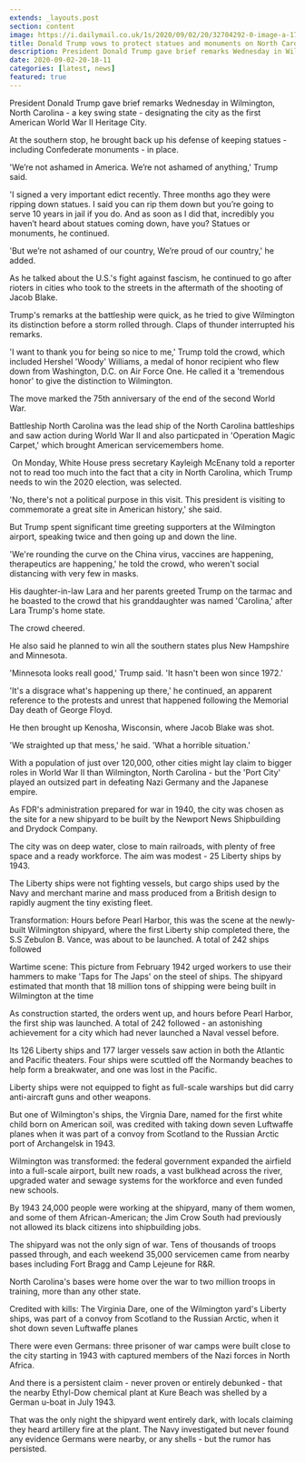 ```yaml
---
extends: _layouts.post
section: content
image: https://i.dailymail.co.uk/1s/2020/09/02/20/32704292-0-image-a-17_1599073806628.jpg 
title: Donald Trump vows to protect statues and monuments on North Carolina trip 
description: President Donald Trump gave brief remarks Wednesday in Wilmington, North Carolina - a key swing state - designating the city as the first American World War II Heritage City. 
date: 2020-09-02-20-18-11 
categories: [latest, news] 
featured: true 
--- 
```

President Donald Trump gave brief remarks Wednesday in Wilmington, North Carolina - a key swing state - designating the city as the first American World War II Heritage City. 

At the southern stop, he brought back up his defense of keeping statues - including Confederate monuments - in place.  

'We’re not ashamed in America. We’re not ashamed of anything,' Trump said. 

'I signed a very important edict recently. Three months ago they were ripping down statues. I said you can rip them down but you’re going to serve 10 years in jail if you do. And as soon as I did that, incredibly you haven’t heard about statues coming down, have you? Statues or monuments, he continued. 

'But we’re not ashamed of our country, We’re proud of our country,' he added.  





As he talked about the U.S.'s fight against fascism, he continued to go after rioters in cities who took to the streets in the aftermath of the shooting of Jacob Blake. 

Trump's remarks at the battleship were quick, as he tried to give Wilmington its distinction before a storm rolled through. Claps of thunder interrupted his remarks.  

'I want to thank you for being so nice to me,' Trump told the crowd, which included Hershel 'Woody' Williams, a medal of honor recipient who flew down from Washington, D.C. on Air Force One. He called it a 'tremendous honor' to give the distinction to Wilmington. 

The move marked the 75th anniversary of the end of the second World War.        

Battleship North Carolina was the lead ship of the North Carolina battleships and saw action during World War II and also particpated in 'Operation Magic Carpet,' which brought American servicemembers home.  

 On Monday, White House press secretary Kayleigh McEnany told a reporter not to read too much into the fact that a city in North Carolina, which Trump needs to win the 2020 election, was selected. 

'No, there's not a political purpose in this visit. This president is visiting to commemorate a great site in American history,' she said. 

But Trump spent significant time greeting supporters at the Wilmington airport, speaking twice and then going up and down the line. 

'We're rounding the curve on the China virus, vaccines are happening, therapeutics are happening,' he told the crowd, who weren't social distancing with very few in masks. 

His daughter-in-law Lara and her parents greeted Trump on the tarmac and he boasted to the crowd that his granddaughter was named 'Carolina,' after Lara Trump's home state. 

The crowd cheered. 

He also said he planned to win all the southern states plus New Hampshire and Minnesota. 

'Minnesota looks reall good,' Trump said. 'It hasn't been won since 1972.' 

'It's a disgrace what's happening up there,' he continued, an apparent reference to the protests and unrest that happened following the Memorial Day death of George Floyd. 

He then brought up Kenosha, Wisconsin, where Jacob Blake was shot. 

'We straighted up that mess,' he said. 'What a horrible situation.'  

With a population of just over 120,000, other cities might lay claim to bigger roles in World War II than Wilmington, North Carolina - but the 'Port City' played an outsized part in defeating Nazi Germany and the Japanese empire.

As FDR's administration prepared for war in 1940, the city was chosen as the site for a new shipyard to be built by the Newport News Shipbuilding and Drydock Company. 

The city was on deep water, close to main railroads, with plenty of free space and a ready workforce. The aim was modest - 25 Liberty ships by 1943. 

The Liberty ships were not fighting vessels, but cargo ships used by the Navy and merchant marine and mass produced from a British design to rapidly augment the tiny existing fleet. 

Transformation: Hours before Pearl Harbor, this was the scene at the newly-built Wilmington shipyard, where the first Liberty ship completed there, the S.S Zebulon B. Vance, was about to be launched. A total of 242 ships followed

Wartime scene: This picture from February 1942 urged workers to use their hammers to make 'Taps for The Japs' on the steel of ships. The shipyard estimated that month that 18 million tons of shipping were being built in Wilmington at the time

As construction started, the orders went up, and hours before Pearl Harbor, the first ship was launched. A total of 242 followed - an astonishing achievement for a city which had never launched a Naval vessel before.

Its 126 Liberty ships and 177 larger vessels saw action in both the Atlantic and Pacific theaters. Four ships were scuttled off the Normandy beaches to help form a breakwater, and one was lost in the Pacific.

Liberty ships were not equipped to fight as full-scale warships but did carry anti-aircraft guns and other weapons.

But one of Wilmington's ships, the Virgnia Dare, named for the first white child born on American soil, was credited with taking down seven Luftwaffe planes when it was part of a convoy from Scotland to the Russian Arctic port of Archangelsk in 1943.

Wilmington was transformed: the federal government expanded the airfield into a full-scale airport, built new roads, a vast bulkhead across the river, upgraded water and sewage systems for the workforce and even funded new schools.

By 1943 24,000 people were working at the shipyard, many of them women, and some of them African-American; the Jim Crow South had previously not allowed its black citizens into shipbuilding jobs. 

The shipyard was not the only sign of war. Tens of thousands of troops passed through, and each weekend 35,000 servicemen came from nearby bases including Fort Bragg and Camp Lejeune for R&R. 

North Carolina's bases were home over the war to two million troops in training, more than any other state.

Credited with kills: The Virginia Dare, one of the Wilmington yard's Liberty ships, was part of a convoy from Scotland to the Russian Arctic, when it shot down seven Luftwaffe planes

There were even Germans: three prisoner of war camps were built close to the city starting in 1943 with captured members of the Nazi forces in North Africa.

And there is a persistent claim - never proven or entirely debunked - that the nearby Ethyl-Dow chemical plant at Kure Beach was shelled by a German u-boat in July 1943.

That was the only night the shipyard went entirely dark, with locals claiming they heard artillery fire at the plant. The Navy investigated but never found any evidence Germans were nearby, or any shells - but the rumor has persisted. 


